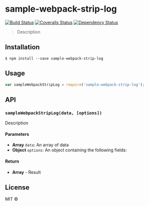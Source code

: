 # sample-webpack-strip-log
[![Build Status][travis-image]][travis-url]
[![Coveralls Status][coveralls-image]][coveralls-url]
[![Dependency Status][depstat-image]][depstat-url]

> Description

## Installation

```
$ npm install --save sample-webpack-strip-log
```

## Usage
```js
var sampleWebpackStripLog = require('sample-webpack-strip-log');
```

## API

### `sampleWebpackStripLog(data, [options])`
Description

#### Parameters
- **Array** `data`: An array of data
- **Object** `options`: An object containing the following fields:

#### Return
- **Array** - Result

## License
MIT © [](http://github.com/github)

[travis-url]: https://travis-ci.org/github/sample-webpack-strip-log
[travis-image]: https://img.shields.io/travis/github/sample-webpack-strip-log.svg?style=flat-square

[coveralls-url]: https://coveralls.io/r/github/sample-webpack-strip-log
[coveralls-image]: https://img.shields.io/coveralls/github/sample-webpack-strip-log.svg?style=flat-square

[depstat-url]: https://david-dm.org/github/sample-webpack-strip-log
[depstat-image]: https://david-dm.org/github/sample-webpack-strip-log.svg?style=flat-square

